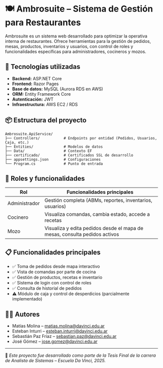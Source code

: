 # 🍽️ Ambrosuite – Sistema de Gestión para Restaurantes

Ambrosuite es un sistema web desarrollado para optimizar la operativa interna de restaurantes. Ofrece herramientas para la gestión de pedidos, mesas, productos, inventarios y usuarios, con control de roles y funcionalidades específicas para administradores, cocineros y mozos.

## 🚀 Tecnologías utilizadas

- **Backend:** ASP.NET Core
- **Frontend:** Razor Pages
- **Base de datos:** MySQL (Aurora RDS en AWS)
- **ORM:** Entity Framework Core
- **Autenticación:** JWT
- **Infraestructura:** AWS EC2 / RDS

## 📦 Estructura del proyecto

```
Ambrosuite.ApiService/
├── Controllers/           # Endpoints por entidad (Pedidos, Usuarios, Caja, etc.)
├── Entities/              # Modelos de datos
├── Data/                  # Contexto EF
├── certificado/           # Certificados SSL de desarrollo
├── appsettings.json       # Configuraciones
└── Program.cs             # Punto de entrada
```

## 🔐 Roles y funcionalidades

| Rol          | Funcionalidades principales                                   |
|--------------|---------------------------------------------------------------|
| Administrador| Gestión completa (ABMs, reportes, inventarios, usuarios)     |
| Cocinero     | Visualiza comandas, cambia estado, accede a recetas          |
| Mozo         | Visualiza y edita pedidos desde el mapa de mesas, consulta pedidos activos|

## 📋 Funcionalidades principales

- ✅ Toma de pedidos desde mapa interactivo
- ✅ Vista de comandas por parte de cocina
- ✅ Gestión de productos, recetas e inventario
- ✅ Sistema de login con control de roles
- ✅ Consulta de historial de pedidos
- ⚠️ Módulo de caja y control de desperdicios (parcialmente implementado)

## 🧑‍💻 Autores

- Matías Molina – [matias.molina@davinci.edu.ar](mailto:matias.molina@davinci.edu.ar)
- Esteban Inturri – [esteban.inturri@davinci.edu.ar](mailto:esteban.inturri@davinci.edu.ar)
- Sebastián Paz Friaz – [sebastian.paz@davinci.edu.ar](mailto:sebastian.paz@davinci.edu.ar)
- José Gómez – [jose.gomez@davinci.edu.ar](mailto:jose.gomez@davinci.edu.ar)

---

📌 _Este proyecto fue desarrollado como parte de la Tesis Final de la carrera de Analista de Sistemas – Escuela Da Vinci, 2025._
